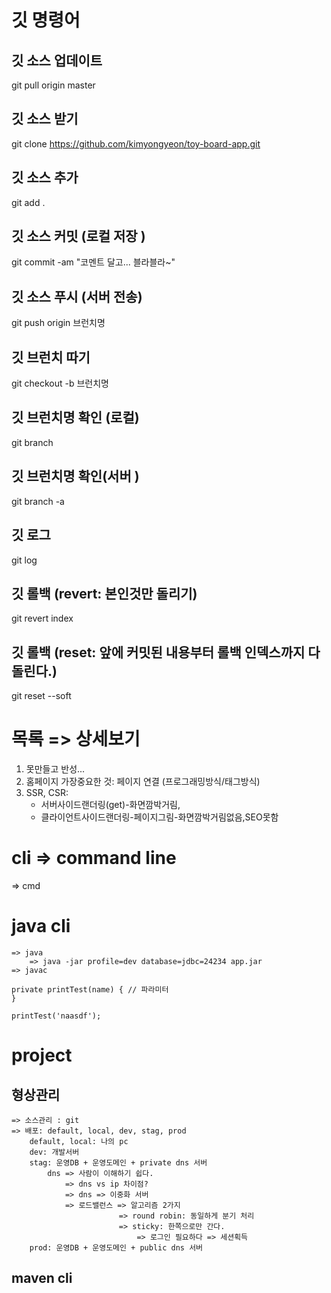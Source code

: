 # 깃 명령어
## 깃 소스 업데이트 
git pull origin master
## 깃 소스 받기
git clone https://github.com/kimyongyeon/toy-board-app.git
## 깃 소스 추가 
git add .
## 깃 소스 커밋 (로컬 저장 )
git commit -am "코멘트 달고... 블라블라~"
## 깃 소스 푸시 (서버 전송)
git push origin 브런치명
## 깃 브런치 따기 
git checkout -b 브런치명
## 깃 브런치명 확인 (로컬)
git branch 
## 깃 브런치명 확인(서버 )
git branch -a
## 깃 로그 
git log 
## 깃 롤백 (revert: 본인것만 돌리기)
git revert index
## 깃 롤백 (reset: 앞에 커밋된 내용부터 롤백 인덱스까지 다 돌린다.)
git reset --soft

# 목록 => 상세보기 
1. 못만들고 반성... 
2. 홈페이지 가장중요한 것: 페이지 연결 (프로그래밍방식/태그방식) 
3. SSR, CSR: 
   - 서버사이드랜더링(get)-화면깜박거림, 
   - 클라이언트사이드랜더링-페이지그림-화면깜박거림없음,SEO못함

# cli => command line 
 => cmd 

# java cli 
	=> java
		=> java -jar profile=dev database=jdbc=24234 app.jar 
	=> javac 

```
private printTest(name) { // 파라미터 
}

printTest('naasdf');
```
	
# project 
## 형상관리
	=> 소스관리 : git
	=> 배포: default, local, dev, stag, prod 
		default, local: 나의 pc
		dev: 개발서버 
		stag: 운영DB + 운영도메인 + private dns 서버 
			dns => 사람이 이해하기 쉽다. 
				=> dns vs ip 차이점?
				=> dns => 이중화 서버 
				=> 로드밸런스 => 알고리즘 2가지 
							=> round robin: 동일하게 분기 처리  
							=> sticky: 한쪽으로만 간다. 
								=> 로그인 필요하다 => 세션획득
		prod: 운영DB + 운영도메인 + public dns 서버  

## maven cli 
